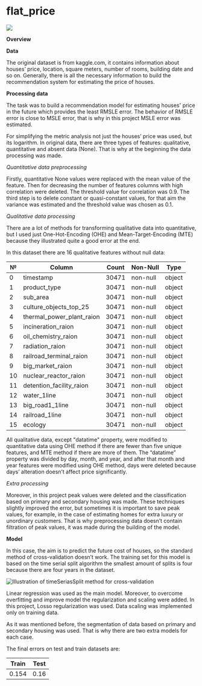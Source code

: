 # flat_price
![](https://user-images.githubusercontent.com/104028421/235492616-2c389022-ef60-45ef-a0e1-d5e3b8108aba.jpg)



**Overview**

**Data**

The original dataset is from kaggle.com, it contains information about houses’ price, location, square meters, number of rooms, building date and so on. Generally, there is all the necessary information to build the recommendation system for estimating the price of houses. 

**Processing data**

The task was to build a recommendation model for estimating houses' price in the future which provides the least RMSLE error. The behavior of RMSLE error is close to MSLE error, that is why in this project MSLE error was estimated.

For simplifying the metric analysis not just the houses’ price was used, but its logarithm.
In original data, there are three types of features: qualitative, quantitative and absent data (None). That is why at the beginning the data processing was made.

*Quantitative data preprocessing*

Firstly, quantitative None values were replaced with the mean value of the feature. Then for decreasing the number of features columns with high correlation were deleted. The threshold value for correlation was 0.9. The third step is to delete constant or quasi-constant values, for that aim the variance was estimated and the threshold value was chosen as 0.1.

*Qualitative data processing*

There are a lot of methods for transforming qualitative data into quantitative, but I used just One-Hot-Encoding (OHE) and Mean-Target-Encoding (MTE) because they illustrated quite a good error at the end.

In this dataset there are 16 qualitative features without null data:

|№ | Column                   |Count| Non-Null  | Type |
|--- | ------                   |  ------|--------|  ----- | 
| 0  | timestamp                |  30471 |non-null|  object|
| 1  | product_type             |  30471 |non-null|  object|
| 2  | sub_area                 |  30471 |non-null|  object|
| 3  | culture_objects_top_25   |  30471 |non-null|  object|
| 4  | thermal_power_plant_raion|  30471 |non-null|  object|
| 5  | incineration_raion       |  30471 |non-null|  object|
| 6  | oil_chemistry_raion      |  30471 |non-null|  object|
| 7  | radiation_raion          |  30471 |non-null|  object|
| 8  | railroad_terminal_raion  |  30471 |non-null|  object|
| 9  | big_market_raion         |  30471 |non-null|  object|
| 10 | nuclear_reactor_raion    |  30471 |non-null|  object|
| 11 | detention_facility_raion |  30471 |non-null|  object|
| 12 | water_1line              |  30471 |non-null|  object|
| 13 | big_road1_1line          |  30471 |non-null|  object|
| 14 | railroad_1line           |  30471 |non-null|  object|
| 15 | ecology                  |  30471 |non-null|  object|

All qualitative data, except "datatime" property, were modified to quantitative data using OHE method if there are fewer than five unique features, and MTE method if there are more of them. The “datatime” property was divided by day, month, and year, and after that month and year features were modified using OHE method, days were deleted because days’ alteration doesn’t affect price significantly.

*Extra processing*

Moreover, in this project peak values were deleted and the classification based on primary and secondary housing was made. These techniques slightly improved the error, but sometimes it is important to save peak values, for example, in the case of estimating homes for extra luxury or unordinary customers. That is why preprocessing data doesn’t contain filtration of peak values, it was made during the building of the model.

**Model**

In this case, the aim is to predict the future cost of houses, so the standard method of cross-validation doesn’t work. The training set for this model is based on the time serial split algorithm the smallest amount of splits is four because there are four years in the dataset. 

![Illustration of timeSeriasSplit method for cross-validation](https://user-images.githubusercontent.com/104028421/235493816-3cda28ca-8273-4fe5-a80f-866418ffa920.png)

Linear regression was used as the main model. Moreover, to overcome overfitting and improve model the regularization and scaling were added. In this project, Losso regularization was used. Data scaling was implemented only on training data.

As it was mentioned before, the segmentation of data based on primary and secondary housing was used. That is why there are two extra models for each case.

The final errors on test and train datasets are:

|Train | Test |
|--- | ------ | 
| 0.154  | 0.16|         
